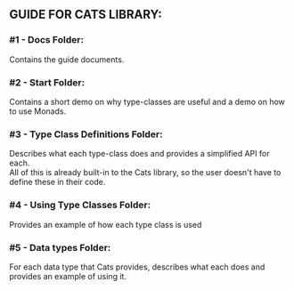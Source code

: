 ## GUIDE FOR CATS LIBRARY:

### #1 - Docs Folder:
Contains the guide documents.

### #2 - Start Folder:
Contains a short demo on why type-classes are useful and a demo on how to use Monads.

### #3 - Type Class Definitions Folder:
Describes what each type-class does and provides a simplified API for each. <br>
All of this is already built-in to the Cats library, so the user doesn't have to define these in their code.

### #4 - Using Type Classes Folder:
Provides an example of how each type class is used

### #5 - Data types Folder:
For each data type that Cats provides, describes what each does and provides an example of using it.


